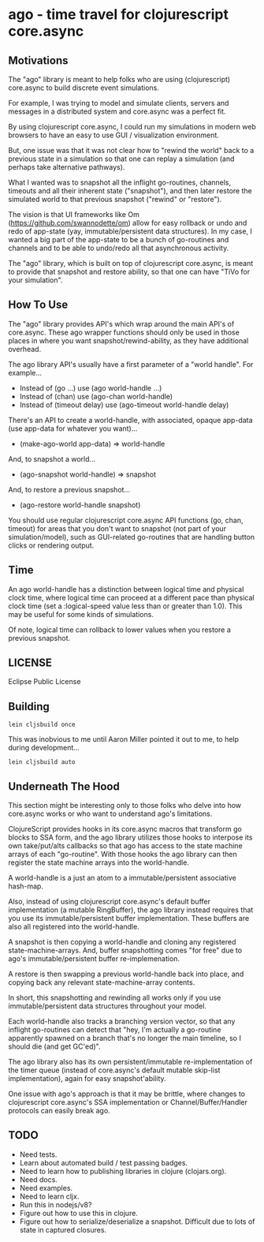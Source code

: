 # ago - time travel for clojurescript core.async

## Motivations

The "ago" library is meant to help folks who are using (clojurescript)
core.async to build discrete event simulations.

For example, I was trying to model and simulate clients, servers and
messages in a distributed system and core.async was a perfect fit.

By using clojurescript core.async, I could run my simulations in
modern web browsers to have an easy to use GUI / visualization
environment.

But, one issue was that it was not clear how to "rewind the world"
back to a previous state in a simulation so that one can replay a
simulation (and perhaps take alternative pathways).

What I wanted was to snapshot all the inflight go-routines, channels,
timeouts and all their inherent state ("snapshot"), and then later
restore the simulated world to that previous snapshot ("rewind" or
"restore").

The vision is that UI frameworks like Om
(https://github.com/swannodette/om) allow for easy rollback or undo
and redo of app-state (yay, immutable/persistent data structures).  In
my case, I wanted a big part of the app-state to be a bunch of
go-routines and channels and to be able to undo/redo all that
asynchronous activity.

The "ago" library, which is built on top of clojurescript core.async,
is meant to provide that snapshot and restore ability, so that one
can have "TiVo for your simulation".

## How To Use

The "ago" library provides API's which wrap around the main API's of
core.async.  These ago wrapper functions should only be used in those
places in where you want snapshot/rewind-ability, as they have
additional overhead.

The ago library API's usually have a first parameter of a "world
handle".  For example...

* Instead of (go ...) use (ago world-handle ...)
* Instead of (chan) use (ago-chan world-handle)
* Instead of (timeout delay) use (ago-timeout world-handle delay)

There's an API to create a world-handle, with associated, opaque
app-data (use app-data for whatever you want)...

* (make-ago-world app-data) => world-handle

And, to snapshot a world...

* (ago-snapshot world-handle) => snapshot

And, to restore a previous snapshot...

* (ago-restore world-handle snapshot)

You should use regular clojurescript core.async API functions (go,
chan, timeout) for areas that you don't want to snapshot (not part of
your simulation/model), such as GUI-related go-routines that are
handling button clicks or rendering output.

## Time

An ago world-handle has a distinction between logical time and
physical clock time, where logical time can proceed at a different
pace than physical clock time (set a :logical-speed value less than or
greater than 1.0).  This may be useful for some kinds of simulations.

Of note, logical time can rollback to lower values when you restore a
previous snapshot.

## LICENSE

Eclipse Public License

## Building

    lein cljsbuild once

This was inobvious to me until Aaron Miller pointed it out to me,
to help during development...

    lein cljsbuild auto

## Underneath The Hood

This section might be interesting only to those folks who
delve into how core.async works or who want to understand
ago's limitations.

ClojureScript provides hooks in its core.async macros that transform
go blocks to SSA form, and the ago library utilizes those hooks to
interpose its own take/put/alts callbacks so that ago has access to
the state machine arrays of each "go-routine".  With those hooks the
ago library can then register the state machine arrays into the
world-handle.

A world-handle is a just an atom to a immutable/persistent associative
hash-map.

Also, instead of using clojurescript core.async's default buffer
implementation (a mutable RingBuffer), the ago library instead
requires that you use its immutable/persistent buffer implementation.
These buffers are also all registered into the world-handle.

A snapshot is then copying a world-handle and cloning any registered
state-machine-arrays.  And, buffer snapshotting comes "for free"
due to ago's immutable/persistent buffer re-implemenation.

A restore is then swapping a previous world-handle back into place,
and copying back any relevant state-machine-array contents.

In short, this snapshotting and rewinding all works only if you use
immutable/persistent data structures throughout your model.

Each world-handle also tracks a branching version vector, so that any
inflight go-routines can detect that "hey, I'm actually a go-routine
apparently spawned on a branch that's no longer the main timeline, so
I should die (and get GC'ed)".

The ago library also has its own persistent/immutable
re-implementation of the timer queue (instead of core.async's default
mutable skip-list implementation), again for easy snapshot'ability.

One issue with ago's approach is that it may be brittle, where changes
to clojurescript core.async's SSA implementation or
Channel/Buffer/Handler protocols can easily break ago.

## TODO

* Need tests.
* Learn about automated build / test passing badges.
* Need to learn how to publishing libraries in clojure (clojars.org).
* Need docs.
* Need examples.
* Need to learn cljx.
* Run this in nodejs/v8?
* Figure out how to use this in clojure.
* Figure out how to serialize/deserialize a snapshot.
  Difficult due to lots of state in captured closures.

